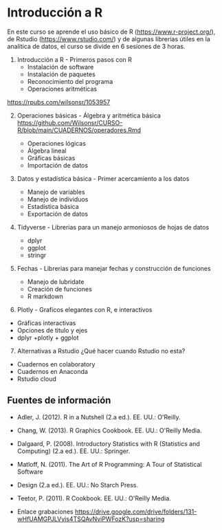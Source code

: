 # Introducción a R

En este curso se aprende el uso básico de R (https://www.r-project.org/), de Rstudio (https://www.rstudio.com/) y de algunas librerias útiles en la analitica de datos, el curso se divide en 6 sesiones de 3 horas.


1. Introducción a R - Primeros pasos con R 
    - Instalación de software 
    - Instalación de paquetes 
    - Reconocimiento del programa
    - Operaciones aritméticas

https://rpubs.com/wilsonsr/1053957

2. Operaciones básicas  - Álgebra y aritmética básica https://github.com/Wilsonsr/CURSO-R/blob/main/CUADERNOS/operadores.Rmd
      - Operaciones lógicas 
      - Álgebra lineal
      - Gráficas básicas
      - Importación de datos

3. Datos y estadística básica  - Primer acercamiento a los datos 
      - Manejo de variables 
      - Manejo de individuos 
      - Estadística básica 
      - Exportación de datos

4. Tidyverse - Librerias para un manejo armoniosos de hojas de datos
    - dplyr
    - ggplot 
    - stringr

5. Fechas - Librerias para manejar fechas y construcción de funciones 
    - Manejo de lubridate
    - Creación de funciones 
    - R markdown

6. Plotly - Graficos elegantes con R, e interactivos 
- Gráficas interactivas 
- Opciones de titulo y ejes 
- dplyr +plotly + ggplot

7. Alternativas a Rstudio ¿Qué hacer cuando Rstudio no esta? 
- Cuadernos en colaboratory
- Cuadernos en Anaconda
- Rstudio cloud



## Fuentes de información
 - Adler, J. (2012). R in a Nutshell (2.a ed.). EE. UU.: O'Reilly.
 - Chang, W. (2013). R Graphics Cookbook. EE. UU.: O'Reilly Media.
 - Dalgaard, P. (2008). Introductory Statistics with R (Statistics and Computing)
(2.a ed.). EE. UU.: Springer.
- Matloff, N. (2011). The Art of R Programming: A Tour of Statistical Software
- Design (2.a ed.). EE. UU.: No Starch Press.
- Teetor, P. (2011). R Cookbook. EE. UU.: O'Reilly Media.

- Enlace grabaciones
https://drive.google.com/drive/folders/131-wHfUAMGPJLVyjs4TSQAvNviPWFozK?usp=sharing
